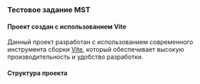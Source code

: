 ### Тестовое задание MST

#### Проект создан с использованием Vite

Данный проект разработан с использованием современного инструмента сборки [Vite](https://vitejs.dev/), который обеспечивает высокую производительность и удобство разработки.

#### Структура проекта
